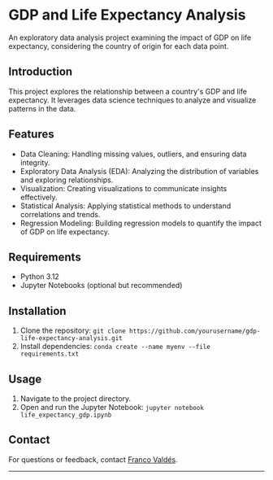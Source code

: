 # GDP and Life Expectancy Analysis

An exploratory data analysis project examining the impact of GDP on life expectancy, considering the country of origin for each data point.

## Introduction

This project explores the relationship between a country's GDP and life expectancy. It leverages data science techniques to analyze and visualize patterns in the data.

## Features

- Data Cleaning: Handling missing values, outliers, and ensuring data integrity.
- Exploratory Data Analysis (EDA): Analyzing the distribution of variables and exploring relationships.
- Visualization: Creating visualizations to communicate insights effectively.
- Statistical Analysis: Applying statistical methods to understand correlations and trends.
- Regression Modeling: Building regression models to quantify the impact of GDP on life expectancy.

## Requirements

- Python 3.12
- Jupyter Notebooks (optional but recommended)

## Installation

1. Clone the repository: `git clone https://github.com/yourusername/gdp-life-expectancy-analysis.git`
2. Install dependencies:  `conda create --name myenv --file requirements.txt`

## Usage

1. Navigate to the project directory.
2. Open and run the Jupyter Notebook: `jupyter notebook life_expectancy_gdp.ipynb`

## Contact

For questions or feedback, contact [Franco Valdés](mailto:franco.v.navarro@gmail.com).

---
